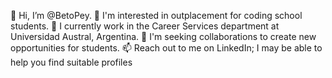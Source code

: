 👋 Hi, I’m @BetoPey.
👀 I'm interested in outplacement for coding school students.
🌱 I currently work in the Career Services department at Universidad Austral, Argentina.
💞️ I'm seeking collaborations to create new opportunities for students.
📫 Reach out to me on LinkedIn; I may be able to help you find suitable profiles

<!---
BetoPey/BetoPey is a ✨ special ✨ repository because its `README.md` (this file) appears on your GitHub profile.
You can click the Preview link to take a look at your changes.
--->
